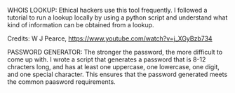WHOIS LOOKUP: Ethical hackers use this tool frequently. I followed a tutorial to run a lookup locally by using a python script and understand what kind of information can be obtained from a lookup.

Credits: W J Pearce, https://www.youtube.com/watch?v=j_XGyBzb734


PASSWORD GENERATOR: The stronger the password, the more difficult to come up with. I wrote a script that generates a password that is 8-12 chracters long, and has at least one uppercase, one lowercase, one digit, and one special character. This ensures that the password generated meets the common paasword requirements.